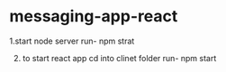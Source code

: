 # messaging-app-react

1.start node server
 run- npm strat

2. to start react app cd into clinet folder 
 run- npm start 

